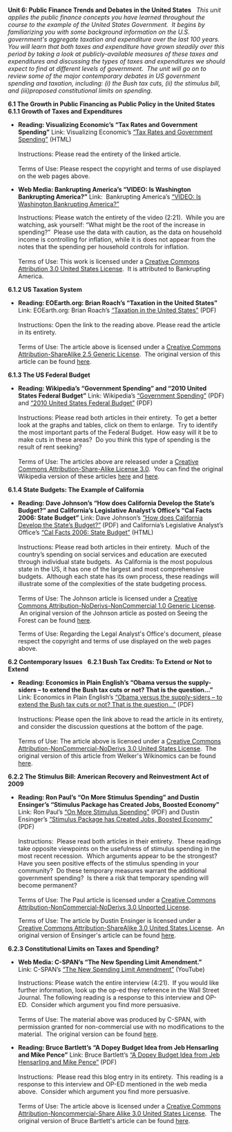 **Unit 6: Public Finance Trends and Debates in the United States** <span
id="6"></span> 
*This unit applies the public finance concepts you have learned
throughout the course to the example of the United States Government. 
It begins by familiarizing you with some background information on the
U.S. government's aggregate taxation and expenditure over the last 100
years.  You will learn that both taxes and expenditure have grown
steadily over this period by taking a look at publicly-available
measures of these taxes and expenditures and discussing the types of
taxes and expenditures we should expect to find at different levels of
government.  The unit will go on to review some of the major
contemporary debates in US government spending and taxation, including:
(i) the Bush tax cuts, (ii) the stimulus bill, and (iii)proposed
constitutional limits on spending.*

**6.1 The Growth in Public Financing as Public Policy in the United
States** <span id="6.1"></span> 
**6.1.1 Growth of Taxes and Expenditures** <span id="6.1.1"></span> 
-   **Reading: Visualizing Economic’s “Tax Rates and Government
    Spending”**
    Link: Visualizing Economic’s [“Tax Rates and Government
    Spending”](http://www.visualizingeconomics.com/2010/02/06/tax-rates-and-government-spending/)
    (HTML)  
        
     Instructions: Please read the entirety of the linked article.  
        
     Terms of Use: Please respect the copyright and terms of use
    displayed on the web pages above.

-   **Web Media: Bankrupting America’s “VIDEO: Is Washington Bankrupting
    America?”**
    Link:  Bankrupting America’s [“VIDEO: Is Washington Bankrupting
    America?”](http://www.youtube.com/watch?v=17eKE8ehx1g)  
      
     Instructions: Please watch the entirety of the video (2:21).  While
    you are watching, ask yourself: “What might be the root of the
    increase in spending?”  Please use the data with caution, as the
    data on household income is controlling for inflation, while it is
    does not appear from the notes that the spending per household
    controls for inflation.  
        
     Terms of Use: This work is licensed under a [Creative Commons
    Attribution 3.0 United States
    License](http://creativecommons.org/licenses/by-nc-sa/3.0/us/).  It
    is attributed to Bankrupting America.

**6.1.2 US Taxation System** <span id="6.1.2"></span> 
-   **Reading: EOEarth.org: Brian Roach’s “Taxation in the United
    States”**
    Link: EOEarth.org: Brian Roach’s [“Taxation in the United
    States”](https://resources.saylor.org/wwwresources/archived/site/wp-content/uploads/2012/06/Taxation-in-the-United-States.pdf)
    (PDF)  
        
     Instructions: Open the link to the reading above. Please read the
    article in its entirety.  
        
     Terms of Use: The article above is licensed under a [Creative
    Commons Attribution-ShareAlike 2.5 Generic
    License](http://creativecommons.org/licenses/by-sa/2.5/).  The
    original version of this article can be found
    [here](http://www.eoearth.org/article/Taxation_in_the_United_States).

**6.1.3 The US Federal Budget** <span id="6.1.3"></span> 
-   **Reading: Wikipedia’s “Government Spending” and “2010 United States
    Federal Budget”**
    Link: Wikipedia’s [“Government
    Spending”](https://resources.saylor.org/wwwresources/archived/site/wp-content/uploads/2012/06/GovernmentSpending.pdf)
    (PDF) and [“2010 United States Federal
    Budget”](https://resources.saylor.org/wwwresources/archived/site/wp-content/uploads/2012/06/2010USFederalBudget.pdf)
    (PDF)  
        
     Instructions: Please read both articles in their entirety.  To get
    a better look at the graphs and tables, click on them to enlarge. 
    Try to identify the most important parts of the Federal Budget.  How
    easy will it be to make cuts in these areas?  Do you think this type
    of spending is the result of rent seeking?  
        
     Terms of Use: The articles above are released under a [Creative
    Commons Attribution-Share-Alike License
    3.0](http://creativecommons.org/licenses/by-sa/3.0/).  You can find
    the original Wikipedia version of these
    articles [here](http://en.wikipedia.org/wiki/Government_spending) and
    [here](http://en.wikipedia.org/wiki/2010_United_States_federal_budget).

**6.1.4 State Budgets: The Example of California** <span
id="6.1.4"></span> 
-   **Reading: Dave Johnson’s “How does California Develop the State’s
    Budget?” and California’s Legislative Analyst’s Office’s “Cal Facts
    2006: State Budget”**
    Link: Dave Johnson’s [“How does California Develop the State’s
    Budget?”](https://resources.saylor.org/wwwresources/archived/site/wp-content/uploads/2012/06/How-Does-California-Develop-the-States-Budget.pdf)
    (PDF) and California’s Legislative Analyst’s Office’s [“Cal Facts
    2006: State
    Budget”](http://www.lao.ca.gov/2006/cal_facts/2006_calfacts_budget.htm#budget) (HTML)  
        
     Instructions: Please read both articles in their entirety.  Much of
    the country’s spending on social services and education are executed
    through individual state budgets.  As California is the most
    populous state in the US, it has one of the largest and most
    comprehensive budgets.  Although each state has its own process,
    these readings will illustrate some of the complexities of the state
    budgeting process.  
        
     Terms of Use: The Johnson article is licensed under a [Creative
    Commons Attribution-NoDerivs-NonCommercial 1.0 Generic
    License](http://creativecommons.org/licenses/by-nd-nc/1.0/).  An
    original version of the Johnson article as posted on Seeing the
    Forest can be found
    [here](http://www.seeingtheforest.com/archives/2007/12/how_does_califo.htm).   
      
     Terms of Use: Regarding the Legal Analyst's Office's document,
    please respect the copyright and terms of use displayed on the web
    pages above.

**6.2 Contemporary Issues** <span id="6.2"></span> 
**6.2.1 Bush Tax Credits: To Extend or Not to Extend** <span
id="6.2.1"></span> 
-   **Reading: Economics in Plain English’s “Obama versus the
    supply-siders – to extend the Bush tax cuts or not? That is the
    question…”**
    Link: Economics in Plain English’s [“Obama versus the supply-siders
    – to extend the Bush tax cuts or not? That is the
    question…”](https://resources.saylor.org/wwwresources/archived/site/wp-content/uploads/2012/06/Obama-versus-the-supply-siders.pdf)
    (PDF)  
        
     Instructions: Please open the link above to read the article in its
    entirety, and consider the discussion questions at the bottom of the
    page.  
        
     Terms of Use: The article above is licensed under a [Creative
    Commons Attribution-NonCommercial-NoDerivs 3.0 United States
    License](http://creativecommons.org/licenses/by-nc-nd/3.0/us/).  The
    original version of this article from Welker's Wikinomics can be
    found
    [here](http://welkerswikinomics.com/blog/2010/09/17/obama-vs-supply-siders/).

**6.2.2 The Stimulus Bill: American Recovery and Reinvestment Act of
2009** <span id="6.2.2"></span> 
-   **Reading: Ron Paul’s “On More Stimulus Spending” and Dustin
    Ensinger’s “Stimulus Package has Created Jobs, Boosted Economy”**
    Link: Ron Paul’s [“On More Stimulus
    Spending”](https://resources.saylor.org/wwwresources/archived/site/wp-content/uploads/2012/06/On-More-Stimulus-Spending.pdf)
    (PDF) and Dustin Ensinger’s [“Stimulus Package has Created Jobs,
    Boosted
    Economy”](https://resources.saylor.org/wwwresources/archived/site/wp-content/uploads/2012/06/Stimulus-Package-has-Created-Jobs.pdf)
    (PDF)  
        
     Instructions:  Please read both articles in their entirety.  These
    readings take opposite viewpoints on the usefulness of stimulus
    spending in the most recent recession.  Which arguments appear to be
    the strongest?  Have you seen positive effects of the stimulus
    spending in your community?  Do these temporary measures warrant the
    additional government spending?  Is there a risk that temporary
    spending will become permanent?   
        
     Terms of Use: The Paul article is licensed under a [Creative
    Commons Attribution-NonCommercial-NoDerivs 3.0 Unported
    License](http://creativecommons.org/licenses/by-nc-nd/3.0/).   
      
     Terms of Use: The article by Dustin Ensinger is licensed under a
    [Creative Commons Attribution-ShareAlike 3.0 United States
    License](http://creativecommons.org/licenses/by-sa/3.0/us/).  An
    original version of Ensinger's article can be found
    [here](http://www.economyincrisis.org/content/stimulus-package-has-created-jobs-boosted-economy).

**6.2.3 Constitutional Limits on Taxes and Spending?** <span
id="6.2.3"></span> 
-   **Web Media: C-SPAN’s “The New Spending Limit Amendment.”**
    Link: C-SPAN’s [“The New Spending Limit
    Amendment”](http://www.youtube.com/watch?v=oy8WT05TGes) (YouTube)  
      
     Instructions: Please watch the entire interview (4:21).  If you
    would like further information, look up the op-ed they reference in
    the Wall Street Journal. The following reading is a response to this
    interview and OP-ED.  Consider which argument you find more
    persuasive.  
        
     Terms of Use: The material above was produced by C-SPAN, with
    permission granted for non-commercial use with no modifications to
    the material.  The original version can be found
    [her](http://www.youtube.com/watch?v=szE5WneZb18&feature=player_embedded)[e](http://www.youtube.com/watch?v=szE5WneZb18&feature=player_embedded).

-   **Reading: Bruce Bartlett’s “A Dopey Budget Idea from Jeb Hensarling
    and Mike Pence”**
    Link: Bruce Bartlett’s [“A Dopey Budget Idea from Jeb Hensarling and
    Mike
    Pence”](https://resources.saylor.org/wwwresources/archived/site/wp-content/uploads/2012/06/A-Dopey-Budget-Idea.pdf) (PDF)  
        
     Instructions:  Please read this blog entry in its entirety.  This
    reading is a response to this interview and OP-ED mentioned in the
    web media above.  Consider which argument you find more
    persuasive.  
        
     Terms of Use: The article above is licensed under a [Creative
    Commons Attribution-Noncommercial-Share Alike 3.0 United States
    License](http://creativecommons.org/licenses/by-nc-sa/3.0/us/).  The
    original version of Bruce Bartlett's article can be found
    [here](http://capitalgainsandgames.com/blog/bruce-bartlett/1540/dopey-budget-idea-jeb-hensarling-and-mike-pence).


